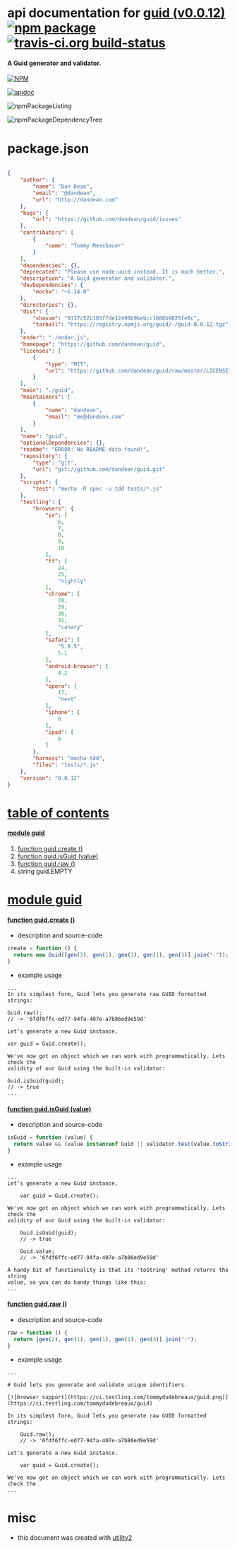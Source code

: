 # api documentation for  [guid (v0.0.12)](https://github.com/dandean/guid)  [![npm package](https://img.shields.io/npm/v/npmdoc-guid.svg?style=flat-square)](https://www.npmjs.org/package/npmdoc-guid) [![travis-ci.org build-status](https://api.travis-ci.org/npmdoc/node-npmdoc-guid.svg)](https://travis-ci.org/npmdoc/node-npmdoc-guid)
#### A Guid generator and validator.

[![NPM](https://nodei.co/npm/guid.png?downloads=true)](https://www.npmjs.com/package/guid)

[![apidoc](https://npmdoc.github.io/node-npmdoc-guid/build/screenCapture.buildNpmdoc.browser._2Fhome_2Ftravis_2Fbuild_2Fnpmdoc_2Fnode-npmdoc-guid_2Ftmp_2Fbuild_2Fapidoc.html.png)](https://npmdoc.github.io/node-npmdoc-guid/build/apidoc.html)

![npmPackageListing](https://npmdoc.github.io/node-npmdoc-guid/build/screenCapture.npmPackageListing.svg)

![npmPackageDependencyTree](https://npmdoc.github.io/node-npmdoc-guid/build/screenCapture.npmPackageDependencyTree.svg)



# package.json

```json

{
    "author": {
        "name": "Dan Dean",
        "email": "@dandean",
        "url": "http://dandean.com"
    },
    "bugs": {
        "url": "https://github.com/dandean/guid/issues"
    },
    "contributors": [
        {
            "name": "Tommy Messbauer"
        }
    ],
    "dependencies": {},
    "deprecated": "Please use node-uuid instead. It is much better.",
    "description": "A Guid generator and validator.",
    "devDependencies": {
        "mocha": "~1.14.0"
    },
    "directories": {},
    "dist": {
        "shasum": "9137c52b185f7de12490b9bebcc1660b9025fe0c",
        "tarball": "https://registry.npmjs.org/guid/-/guid-0.0.12.tgz"
    },
    "ender": "./ender.js",
    "homepage": "https://github.com/dandean/guid",
    "licenses": [
        {
            "type": "MIT",
            "url": "https://github.com/dandean/guid/raw/master/LICENSE"
        }
    ],
    "main": "./guid",
    "maintainers": [
        {
            "name": "dandean",
            "email": "me@dandean.com"
        }
    ],
    "name": "guid",
    "optionalDependencies": {},
    "readme": "ERROR: No README data found!",
    "repository": {
        "type": "git",
        "url": "git://github.com/dandean/guid.git"
    },
    "scripts": {
        "test": "mocha -R spec -u tdd tests/*.js"
    },
    "testling": {
        "browsers": {
            "ie": [
                6,
                7,
                8,
                9,
                10
            ],
            "ff": [
                24,
                25,
                "nightly"
            ],
            "chrome": [
                28,
                29,
                30,
                31,
                "canary"
            ],
            "safari": [
                "5.0.5",
                5.1
            ],
            "android-browser": [
                4.2
            ],
            "opera": [
                17,
                "next"
            ],
            "iphone": [
                6
            ],
            "ipad": [
                6
            ]
        },
        "harness": "mocha-tdd",
        "files": "tests/*.js"
    },
    "version": "0.0.12"
}
```



# <a name="apidoc.tableOfContents"></a>[table of contents](#apidoc.tableOfContents)

#### [module guid](#apidoc.module.guid)
1.  [function <span class="apidocSignatureSpan">guid.</span>create ()](#apidoc.element.guid.create)
1.  [function <span class="apidocSignatureSpan">guid.</span>isGuid (value)](#apidoc.element.guid.isGuid)
1.  [function <span class="apidocSignatureSpan">guid.</span>raw ()](#apidoc.element.guid.raw)
1.  string <span class="apidocSignatureSpan">guid.</span>EMPTY



# <a name="apidoc.module.guid"></a>[module guid](#apidoc.module.guid)

#### <a name="apidoc.element.guid.create"></a>[function <span class="apidocSignatureSpan">guid.</span>create ()](#apidoc.element.guid.create)
- description and source-code
```javascript
create = function () {
  return new Guid([gen(2), gen(1), gen(1), gen(1), gen(3)].join("-"));
}
```
- example usage
```shell
...
In its simplest form, Guid lets you generate raw GUID formatted strings:

Guid.raw();
// -> '6fdf6ffc-ed77-94fa-407e-a7b86ed9e59d'

Let's generate a new Guid instance.

var guid = Guid.create();

We've now got an object which we can work with programmatically. Lets check the
validity of our Guid using the built-in validator:

Guid.isGuid(guid);
// -> true
...
```

#### <a name="apidoc.element.guid.isGuid"></a>[function <span class="apidocSignatureSpan">guid.</span>isGuid (value)](#apidoc.element.guid.isGuid)
- description and source-code
```javascript
isGuid = function (value) {
  return value && (value instanceof Guid || validator.test(value.toString()));
}
```
- example usage
```shell
...
Let's generate a new Guid instance.

    var guid = Guid.create();

We've now got an object which we can work with programmatically. Lets check the
validity of our Guid using the built-in validator:

    Guid.isGuid(guid);
    // -> true

    Guid.value;
    // -> '6fdf6ffc-ed77-94fa-407e-a7b86ed9e59d'

A handy bit of functionality is that its 'toString' method returns the string
value, so you can do handy things like this:
...
```

#### <a name="apidoc.element.guid.raw"></a>[function <span class="apidocSignatureSpan">guid.</span>raw ()](#apidoc.element.guid.raw)
- description and source-code
```javascript
raw = function () {
  return [gen(2), gen(1), gen(1), gen(1), gen(3)].join("-");
}
```
- example usage
```shell
...

# Guid lets you generate and validate unique identifiers.

[![browser support](https://ci.testling.com/tommydudebreaux/guid.png)](https://ci.testling.com/tommydudebreaux/guid)

In its simplest form, Guid lets you generate raw GUID formatted strings:

    Guid.raw();
    // -> '6fdf6ffc-ed77-94fa-407e-a7b86ed9e59d'

Let's generate a new Guid instance.

    var guid = Guid.create();

We've now got an object which we can work with programmatically. Lets check the
...
```



# misc
- this document was created with [utility2](https://github.com/kaizhu256/node-utility2)
